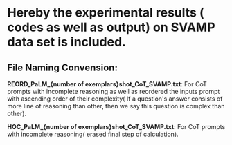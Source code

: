 # Hereby the experimental results ( codes as well as output) on SVAMP data set is included.
## File Naming Convension:
**REORD_PaLM_{number of exemplars}shot_CoT_SVAMP.txt**: For CoT prompts with incomplete reasoning as well as reordered the inputs prompt with ascending order of their complexity( If a question's answer consists of more line of reasoning than other, then we say this question is complex than other).


**HOC_PaLM_{number of exemplars}shot_CoT_SVAMP.txt**: For CoT prompts with incomplete reasoning( erased final step of calculation).

